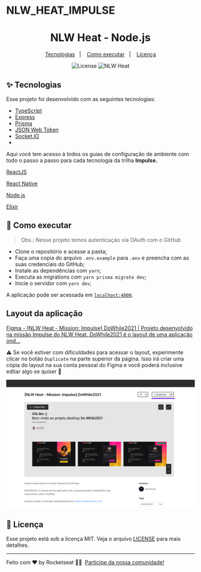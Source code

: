 # NLW_HEAT_IMPULSE
<h1 align="center">NLW Heat - Node.js</h1>

<p align="center">
  <a href="#-tecnologias">Tecnologias</a>&nbsp;&nbsp;&nbsp;|&nbsp;&nbsp;&nbsp;
  <a href="#-como-executar">Como executar</a>&nbsp;&nbsp;&nbsp;|&nbsp;&nbsp;&nbsp;
  <a href="#-licença">Licença</a>
</p>

<p align="center">
  <img alt="License" src="https://img.shields.io/static/v1?label=license&message=MIT&color=8257E5&labelColor=000000">
  <img src="https://img.shields.io/static/v1?label=NLW&message=Heat&color=8257E5&labelColor=000000" alt="NLW Heat" />
</p>

## ✨ Tecnologias

Esse projeto foi desenvolvido com as seguintes tecnologias:

- [TypeScript](https://www.typescriptlang.org/)
- [Express](https://expressjs.com/pt-br/)
- [Prisma](https://www.prisma.io/)
- [JSON Web Token](https://jwt.io/)
- [Socket.IO](https://socket.io/)
-
Aqui você tem acesso à todos os guias de configuração de ambiente com todo o passo a passo para cada tecnologia da trilha **Impulse.**

[ReactJS](https://www.notion.so/ReactJS-8264246c2cb840e890bd17ab169ffa47)

[React Native](https://www.notion.so/React-Native-f1e726fc05d248a88d35eba7473b0f78)

[Node.js](https://www.notion.so/Node-js-a0d5ad31a0fb4a47b96434b9af9dc5b2)

[Elixir                                                                                                             ](https://www.notion.so/Elixir-1b7cb41a1f2a4be8bfc2ab8051276282)

## 🚀 Como executar

> Obs.: Nesse projeto temos autenticação via OAuth com o GitHub

- Clone o repositório e acesse a pasta;
- Faça uma copia do arquivo `.env.example` para `.env` e preencha com as suas credenciais do GitHub;
- Instale as dependências com `yarn`;
- Executa as migrations com `yarn prisma migrate dev`;
- Inicie o servidor com `yarn dev`;

A aplicação pode ser acessada em [`localhost:4000`](http://localhost:4000).

## Layout da aplicação

[Figma - [NLW Heat - Mission: Impulse] DoWhile2021 | Projeto desenvolvido na missão Impulse do NLW Heat. DoWhile2021 é o layout de uma aplicação ond...](https://www.figma.com/community/file/1031699316177416916/%5BNLW-Heat---Mission%3A-Impulse%5D-DoWhile2021)

⚠ Se você estiver com dificuldades para acessar o layout, experimente clicar no botão `Duplicate` na parte superior da página. Isso irá criar uma cópia do layout na sua conta pessoal do Figma e você poderá inclusive editar algo se quiser 💜

![Untitled](https://github.com/Julio-Cesar-Rodrigues/NLW_HEAT_IMPULSE/blob/main/layout.png?raw=true)

## 📄 Licença

Esse projeto está sob a licença MIT. Veja o arquivo [LICENSE](LICENSE) para mais detalhes.

---

Feito com ♥ by Rocketseat 👋🏻 &nbsp;[Participe da nossa comunidade!](https://discordapp.com/invite/gCRAFhc)
